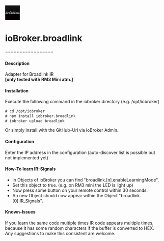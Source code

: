 ![Logo](admin/broadlink.png)
# ioBroker.broadlink
=================

#### Description

Adapter for Broadlink IR  
**[only tested with RM3 Mini atm.]**

#### Installation
Execute the following command in the iobroker directory (e.g. /opt/iobroker)  
```
# cd /opt/iobroker
# npm install iobroker.broadlink
# iobroker upload broadlink
```

Or simply install with the GitHub-Url via ioBroker Admin.

#### Configuration
Enter the IP address in the configuration (auto-discover list is possible but not implemented yet)

#### How-To learn IR-Signals
* In Objects of ioBroker you can find "broadlink.[n].enableLearningMode".
* Set this object to true. (e.g. on RM3 mini the LED is light up)
* Now press some button on your remote control within 30 seconds.
* An new Object should now appear within the Object "broadlink.[0].IR_Signals".

#### Known-Issues
If you learn the same code multiple times IR code appears multiple times, because it has some random characters if the buffer is converted to HEX.
Any suggestions to make this consistent are welcome.
